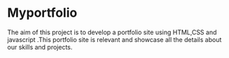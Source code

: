 # Myportfolio
The aim of this project is to develop a portfolio site using HTML,CSS and javascript .This portfolio site is relevant and showcase all the details about our skills and projects.
